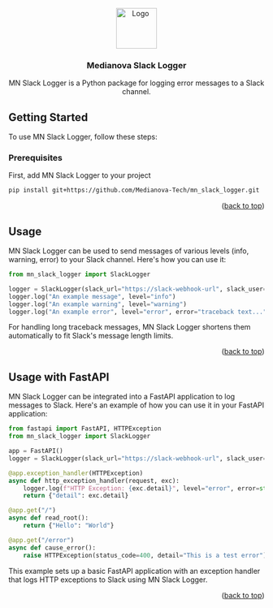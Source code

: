 
<!-- PROJECT LOGO -->
<br />
<div align="center">
  <a href="https://github.com/Medianova-Tech/mn_slack_logger" id="top">
    <img src="http://medianova-logo.mncdn.com/logo-m.png" alt="Logo" width="80" height="80">
  </a>

<h3 align="center">Medianova Slack Logger</h3>

  <p align="center">
    MN Slack Logger is a Python package for logging error messages to a Slack channel.
  </p>
</div>


<!-- GETTING STARTED -->
## Getting Started

To use MN Slack Logger, follow these steps:

### Prerequisites

First, add MN Slack Logger to your project
  ```sh
  pip install git+https://github.com/Medianova-Tech/mn_slack_logger.git
  ```

<p align="right">(<a href="#top">back to top</a>)</p>

<!-- USAGE EXAMPLES -->
## Usage

MN Slack Logger can be used to send messages of various levels (info, warning, error) to your Slack channel. Here's how you can use it:

```python
from mn_slack_logger import SlackLogger

logger = SlackLogger(slack_url="https://slack-webhook-url", slack_user="Logger")
logger.log("An example message", level="info")
logger.log("An example warning", level="warning")
logger.log("An example error", level="error", error="traceback text...")
  ```

For handling long traceback messages, MN Slack Logger shortens them automatically to fit Slack's message length limits.
<p align="right">(<a href="#top">back to top</a>)</p>

## Usage with FastAPI

MN Slack Logger can be integrated into a FastAPI application to log messages to Slack. Here's an example of how you can use it in your FastAPI application:

```python
from fastapi import FastAPI, HTTPException
from mn_slack_logger import SlackLogger

app = FastAPI()
logger = SlackLogger(slack_url="https://slack-webhook-url", slack_user="FastAPI Logger")

@app.exception_handler(HTTPException)
async def http_exception_handler(request, exc):
    logger.log(f"HTTP Exception: {exc.detail}", level="error", error=str(exc))
    return {"detail": exc.detail}

@app.get("/")
async def read_root():
    return {"Hello": "World"}

@app.get("/error")
async def cause_error():
    raise HTTPException(status_code=400, detail="This is a test error")
  ```

This example sets up a basic FastAPI application with an exception handler that logs HTTP exceptions to Slack using MN Slack Logger.
<p align="right">(<a href="#top">back to top</a>)</p>
